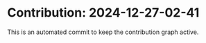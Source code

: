 # Contribution: 2024-12-27-02-41
This is an automated commit to keep the contribution graph active.
